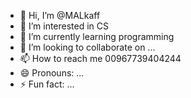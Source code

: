 - 👋 Hi, I’m @MALkaff
- 👀 I’m interested in CS
- 🌱 I’m currently learning programming
- 💞️ I’m looking to collaborate on ...
- 📫 How to reach me 00967739404244
- 😄 Pronouns: ...
- ⚡ Fun fact: ...

<!---
MALkaff/MALkaff is a ✨ special ✨ repository because its `README.md` (this file) appears on your GitHub profile.
You can click the Preview link to take a look at your changes.
--->
